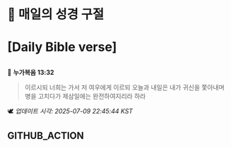 # 🙏 매일의 성경 구절
# [Daily Bible verse]
##
<!-- START_BIBLE_VERSE -->
📖 **누가복음 13:32**
> 이르시되 너희는 가서 저 여우에게 이르되 오늘과 내일은 내가 귀신을 쫓아내며 병을 고치다가 제삼일에는 완전하여지리라 하라

🕊️ _업데이트 시각: 2025-07-09 22:45:44 KST_
  <!-- END_BIBLE_VERSE -->
## GITHUB_ACTION
